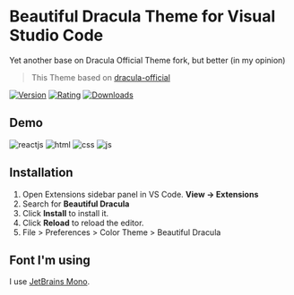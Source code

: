 # Beautiful Dracula Theme for Visual Studio Code

Yet another base on Dracula Official Theme fork, but better (in my opinion)

> This Theme based on [dracula-official](https://github.com/dracula/dracula-theme)

[![Version](https://vsmarketplacebadge.apphb.com/version/nguyenhoanglam.beautiful-dracula.svg)](https://marketplace.visualstudio.com/items?itemName=NguyenHoangLam.beautiful-dracula)
[![Rating](https://vsmarketplacebadge.apphb.com/rating/nguyenhoanglam.beautiful-dracula.svg)](https://marketplace.visualstudio.com/items?itemName=NguyenHoangLam.beautiful-dracula)
[![Downloads](https://vsmarketplacebadge.apphb.com/downloads/nguyenhoanglam.beautiful-dracula.svg)](https://marketplace.visualstudio.com/items?itemName=NguyenHoangLam.beautiful-dracula)

## Demo

![reactjs](https://user-images.githubusercontent.com/61537853/155701359-4d3f67bf-1b76-4eaa-9ecc-5d37b4ecc414.png)
![html](https://user-images.githubusercontent.com/61537853/155652894-ce1f0ae0-3784-4fed-b0e4-2e843050efb6.png)
![css](https://user-images.githubusercontent.com/61537853/155701399-fcaa658e-a6f5-4b43-9988-b7b121d8b025.png)
![js](https://user-images.githubusercontent.com/61537853/155701735-23330982-c4eb-464e-b063-5fe0e6bd5e6f.png)

## Installation

1. Open Extensions sidebar panel in VS Code. **View → Extensions**
2. Search for **Beautiful Dracula**
3. Click **Install** to install it.
4. Click **Reload** to reload the editor.
5. File > Preferences > Color Theme > Beautiful Dracula

## Font I'm using

I use [JetBrains Mono](https://www.jetbrains.com/lp/mono/).
